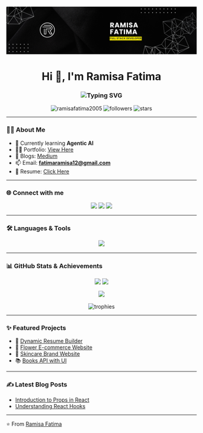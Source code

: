 ![logo](https://github.com/RamisaFatima2005/RamisaFatima2005/blob/main/banner.png)

<h1 align="center">Hi 👋, I'm Ramisa Fatima</h1>
<h3 align="center">
  <img src="https://readme-typing-svg.herokuapp.com?font=Fira+Code&weight=600&pause=1000&color=36BCF7&center=true&vCenter=true&width=500&lines=Full+Stack+Developer;Graphic+Designer;Agentic+AI+Developer" alt="Typing SVG" />
</h3>


<p align="center"> 
  <img src="https://komarev.com/ghpvc/?username=ramisafatima2005&label=Profile%20views&color=0e75b6&style=flat" alt="ramisafatima2005" /> 
  <img src="https://img.shields.io/github/followers/ramisafatima2005?label=Followers&style=social" alt="followers"/>
  <img src="https://img.shields.io/github/stars/ramisafatima2005?label=Stars&style=social" alt="stars"/>
</p>

---

### 👩‍💻 About Me  
- 🌱 Currently learning **Agentic AI**  
- 👨‍💻 Portfolio: [View Here](https://portfolio-fawn-one-lkcwp7zc52.vercel.app/)  
- 📝 Blogs: [Medium](https://medium.com/@ramisafatima67)  
- 📫 Email: **fatimaramisa12@gmail.com**  
- 📄 Resume: [Click Here](https://drive.google.com/file/d/1jFNbNO385eTOrR_MLsKuQHgr6xnI1YCN/view?usp=sharing)  

---

### 🌐 Connect with me  
<p align="center">
  <a href="https://twitter.com/ramisafatima_05"><img src="https://img.shields.io/badge/Twitter-%231DA1F2.svg?&style=for-the-badge&logo=twitter&logoColor=white" /></a>
  <a href="https://www.linkedin.com/in/ramisa-fatima-8639822b8/"><img src="https://img.shields.io/badge/LinkedIn-%230077B5.svg?&style=for-the-badge&logo=linkedin&logoColor=white" /></a>
  <a href="https://discord.com/users/@ramisa0837"><img src="https://img.shields.io/badge/Discord-%235865F2.svg?&style=for-the-badge&logo=discord&logoColor=white" /></a>
</p>

---

### 🛠️ Languages & Tools  
<p align="center">
  <img src="https://skillicons.dev/icons?i=html,css,tailwind,js,ts,react,nextjs,python,figma,ps,ai,vscode,git,github" />
</p>

---

### 📊 GitHub Stats & Achievements  
<p align="center">
  <img src="https://github-readme-stats.vercel.app/api?username=ramisafatima2005&show_icons=true&theme=radical" height="160"/>
  <img src="https://github-readme-stats.vercel.app/api/top-langs?username=ramisafatima2005&layout=compact&theme=radical" height="160"/>
</p>

<p align="center">
  <img src="https://github-readme-streak-stats.herokuapp.com?user=ramisafatima2005&theme=radical&hide_border=false" height="160"/>
</p>

<p align="center">
  <img src="https://github-profile-trophy.vercel.app/?username=ramisafatima2005&theme=radical&margin-w=15&margin-h=15" alt="trophies"/>
</p>

---

### ✨ Featured Projects  
- 📌 [Dynamic Resume Builder](https://github.com/RamisaFatima2005/dynamic-resume)  
- 🌸 [Flower E-commerce Website](https://github.com/RamisaFatima2005/flower-shop)  
- 🧴 [Skincare Brand Website](https://github.com/RamisaFatima2005/skincare-website)  
- 📚 [Books API with UI](https://github.com/RamisaFatima2005/books-api)  

---

### ✍️ Latest Blog Posts  
- [Introduction to Props in React](https://medium.com/@ramisafatima67)  
- [Understanding React Hooks](https://medium.com/@ramisafatima67)  

---

⭐️ From [Ramisa Fatima](https://github.com/RamisaFatima2005)
